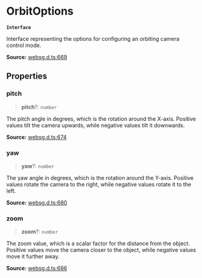 # OrbitOptions

**`Interface`**

Interface representing the options for configuring an orbiting camera control mode.

**Source:** [websg.d.ts:669](https://github.com/thirdroom/thirdroom/blob/4c397b03/packages/websg-types/types/websg.d.ts#L669)

## Properties

### pitch

> **pitch**?: `number`

The pitch angle in degrees, which is the rotation around the X-axis.
Positive values tilt the camera upwards, while negative values tilt it downwards.

**Source:** [websg.d.ts:674](https://github.com/thirdroom/thirdroom/blob/4c397b03/packages/websg-types/types/websg.d.ts#L674)

### yaw

> **yaw**?: `number`

The yaw angle in degrees, which is the rotation around the Y-axis.
Positive values rotate the camera to the right, while negative values rotate it to the left.

**Source:** [websg.d.ts:680](https://github.com/thirdroom/thirdroom/blob/4c397b03/packages/websg-types/types/websg.d.ts#L680)

### zoom

> **zoom**?: `number`

The zoom value, which is a scalar factor for the distance from the object.
Positive values move the camera closer to the object, while negative values move it further away.

**Source:** [websg.d.ts:686](https://github.com/thirdroom/thirdroom/blob/4c397b03/packages/websg-types/types/websg.d.ts#L686)
